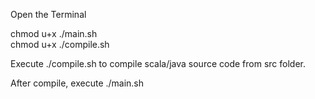 Open the Terminal

chmod u+x ./main.sh  
chmod u+x ./compile.sh  

Execute ./compile.sh to compile scala/java source code from src folder.

After compile, execute ./main.sh

